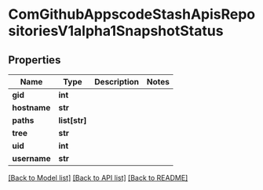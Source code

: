 # ComGithubAppscodeStashApisRepositoriesV1alpha1SnapshotStatus

## Properties
Name | Type | Description | Notes
------------ | ------------- | ------------- | -------------
**gid** | **int** |  | 
**hostname** | **str** |  | 
**paths** | **list[str]** |  | 
**tree** | **str** |  | 
**uid** | **int** |  | 
**username** | **str** |  | 

[[Back to Model list]](../README.md#documentation-for-models) [[Back to API list]](../README.md#documentation-for-api-endpoints) [[Back to README]](../README.md)


